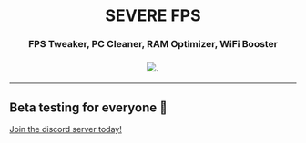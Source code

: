 <div align="center"><h1>SEVERE FPS</h1>
<h3>FPS Tweaker, PC Cleaner, RAM Optimizer, WiFi Booster<h3>
<img src="https://user-images.githubusercontent.com/108175829/197054723-054fb36a-59b5-42e6-a76b-e535950d40e7.png">.

</div>
<hr>
 
  ## Beta testing for everyone 💖
  [Join the discord server today!](https://discord.gg/MKtBtrjkyn)
  

